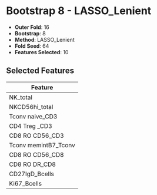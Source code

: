 # Bootstrap 8 - LASSO_Lenient

- **Outer Fold**: 16
- **Bootstrap**: 8
- **Method**: LASSO_Lenient
- **Fold Seed**: 64
- **Features Selected**: 10

## Selected Features

| Feature |
|---------|
| NK_total |
| NKCD56hi_total |
| Tconv naive_CD3 |
| CD4 Treg _CD3 |
| CD8 RO CD56_CD3 |
| Tconv memintB7_Tconv |
| CD8 RO CD56_CD8 |
| CD8 RO DR_CD8 |
| CD27IgD_Bcells |
| Ki67_Bcells |
